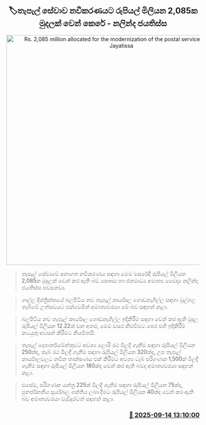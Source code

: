 <p align='center'><b><h2 align='center' title='Rs. 2,085 million allocated for the modernization of the postal service - Nalinda Jayatissa'>🏷තැපැල් සේවාව නවීකරණයට රුපියල් මිලියන 2,085ක මුදලක් වෙන් කෙරේ - නලින්ද ජයතිස්ස</h2></b></p>
<p align='center'><img src='https://helakuru.sgp1.cdn.digitaloceanspaces.com/esana/images/lib/nalinda-jayathissa-katukurunda.jpg' width='600' alt='Rs. 2,085 million allocated for the modernization of the postal service - Nalinda Jayatissa'></p>

> තැපැල් සේවාවේ අනාගත නවීකරණය සඳහා මෙම වසරේදී රුපියල් මිලියන 2,085ක මුදලක් වෙන් කර ඇති බව සෞඛ්‍ය හා ජනමාධ්‍ය අමාත්‍ය වෛද්‍ය නලින්ද ජයතිස්ස පවසනවා.

> ගාල්ල දිස්ත්‍රික්කයේ බලපිටිය නව තැපැල් කාර්යාල ගොඩනැගිල්ල සඳහා මුල්ගල තැබීමේ උත්සවයට එක්වෙමින් අමාත්‍යවරයා මේ බව සඳහන් කළා.

> බලපිටිය නව තැපැල් කාර්යාල ගොඩනැගිල්ල ඉදිකිරීම සඳහා වෙන් කර ඇති මුදල රුපියල් මිලියන 12.22ක් වන අතර, මෙම වසර නිමවීමට පෙර එහි ඉදිකිරීම් කටයුතු අවසන් කිරීමට නියමිතයි.

> තැපැල් දෙපාර්තමේන්තුවට අවශ්‍ය ලොරි රථ මිලදී ගැනීම සඳහා රුපියල් මිලියන 250ක්ද, කැබ් රථ මිලදී ගැනීම සඳහා රුපියල් මිලියන 320ක්ද, උප තැපැල් කාර්යාලවලට නවීන තාක්ෂණය එක් කිරීමට අවශ්‍ය ටැබ් පරිගණක 1,500ක් මිලදී ගැනීම සඳහා රුපියල් මිලියන 180ක්ද වෙන් කර ඇති බවද අමාත්‍යවරයා සඳහන් කළා.

> එසේම, පරිගණක යන්ත්‍ර 225ක් මිලදී ගැනීම සඳහා රුපියල් මිලියන 75ක්ද, පුනර්ජනනීය සූර්යබල ශක්තිය ලබා දීමට රුපියල් මිලියන 40ක්ද වෙන් කර ඇති බව අමාත්‍යවරයා වැඩිදුරටත් සඳහන් කළා.



<h3 align='right'><a href='https://www.helakuru.lk/esana/p/113611/'>📅 2025-09-14 13:10:00</a></h3>
